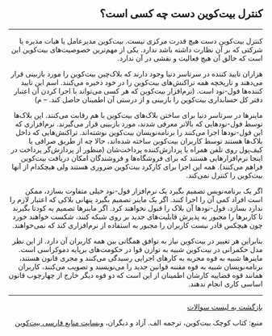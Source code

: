 <head><link rel="stylesheet" type="text/css" href="https://learnmeabitcoin.simorgh.me/assets/css/style.css">
<script src="https://code.jquery.com/jquery-1.12.4.min.js" integrity="sha256-ZosEbRLbNQzLpnKIkEdrPv7lOy9C27hHQ+Xp8a4MxAQ=" crossorigin="anonymous"></script>
<script src="https://learnmeabitcoin.simorgh.me/assets/js/respond.js"></script>    
<meta name="viewport" content="width=device-width, initial-scale=1, user-scalable=no">
</head>

<div class="wrapper"><section>
<div dir="rtl">
    <br/>
    <h2 id="2">کنترل بیت‌کوین دست چه کسی است؟</h2>
    <hr/>
    <p>کنترل بیت‌کوین دست هیچ قدرت مرکزی نیست. بیت‌کوین مدیرعامل یا هیات مدیره یا شرکتی که بر آن نظارت داشته باشد ندارد. یکی از مهم‌ترین خصوصیت‌های بیت‌کوین این است که خالق آن هیچ فعالیت و نقشی در آن ندارد.</p>
    <p>هزاران تایید کننده در سرتاسر دنیا وجود دارند که بلاک‌چین بیت‌کوین را مورد بازبینی قرار می‌دهند و  تاریخچه همه تراکنش‌های بیت‌کوین را در خود ذخیره می‌کنند. اسم این تایید کننده‌ها فول-نود است. (نرم‌افزار بیت‌کوین که  هر کسی می‌تواند با اجرا کردن آن اعتبار دفتر کل حسابداری بیت‌کوین را بازبینی و از درستی آن اطمینان حاصل کند. – م)</p>
    <p>ماینرها در سرتاسر دنیا برای ساختن بلاک‌های بیت‌کوین با هم رقابت می‌کنند. این بلاک‌ها توسط فول-نودهایی که بالاتر معرفی شدند، مورد بازبینی قرار می‌گیرند. نرم‌افزاری که این فول-نودها اجرا می‌کنند را برنامه‌نویسان بیت‌کوین نوشته‌اند. تراکنش‌هایی که داخل بلاک‌ها هستند توسط کاربران بیت‌کوین ساخته شده‌اند، حالا چه از طریق صرافی یا کیف‌پول روی تلفن همراه یا پردازش‌کننده پرداخت‌شان (منظور از پردازش‌گر پرداخت در اینجا نرم‌افزارهایی هستند که برای فروشگاه‌ها و فروشندگان امکان دریافت بیت‌کوین فراهم می‌کنند). همه این اجزا برای کارکرد بیت‌کوین ضروری هستند ولی هیچکدام از آنها بیت‌کوین را کنترل نمی‌کند.</p>
    <p>اگر یک برنامه‌نویس تصمیم بگیرد یک نرم‌افزار فول-نود خیلی متفاوت بسازد، ممکن است افراد کمی آن را اجرا کنند. اگر یک ماینر تصمیم بگیرد پنهانی بلاکی که اعتبار لازم را ندارد بسازد، فول-نودها آن بلاک را  قبول نخواهند کرد. اگر ماینرها تصمیم به کودتا بگیرند تا کاربرها را مجبور به پذیرش قابلیت‌های جدید بر روی شبکه کنند، شکست خواهند خورد چون هیچکس قادر نیست کاربران را مجبور به استفاده از نرم‌افزاری کند که نمی‌خواهند.</p>
    <p>بنابراین هر تغییر در بیت‌کوین نیاز به توافق همگانی بین همه کاربران آن دارد. از این نظر مدل حکمرانی در بیت‌کوین شبیه به توازن قوا در حکومت‌های برپایه دموکراسی است. ماینرها شبیه به قوه مجریه به کارهای اجرایی رسیدگی می‌کنند و مجری قانون هستند، برنامه‌نویسان شبیه به قوه مقننه قوانین جدید را می‌نویسند و تصویب می‌کنند، کاربران همانند قوه قضاییه کارشان اطمینان از این است که دو قوه دیگر خارج از چهارچوب قانون اساسی کاری انجام ندهند.</p>
    <hr/>
<a href="https://simorgh.me/faq">بازگشت به لیست سوالات</a>
    <p>منبع: کتاب کوچک بیت‌کوین، ترجمه الف. آزاد و دیگران، <a href="https://bitcoind.me" target="_blank">وبسایت منابع فارسی بیت‌کوین</a></p>
</div>
    </section></div>
